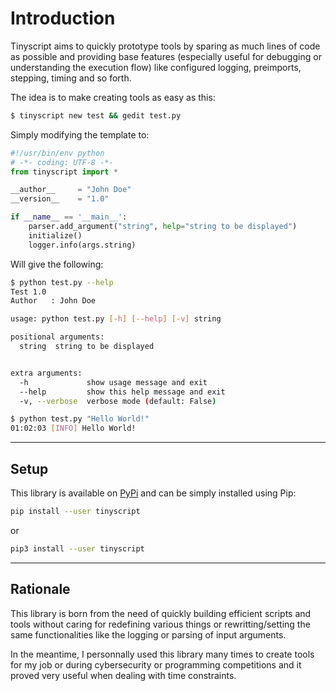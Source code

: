 # Introduction

Tinyscript aims to quickly prototype tools by sparing as much lines of code as possible and providing base features (especially useful for debugging or understanding the execution flow) like configured logging, preimports, stepping, timing and so forth.

The idea is to make creating tools as easy as this:

```sh
$ tinyscript new test && gedit test.py
```

Simply modifying the template to:

```python
#!/usr/bin/env python
# -*- coding: UTF-8 -*-
from tinyscript import *

__author__     = "John Doe"
__version__    = "1.0"

if __name__ == '__main__':
    parser.add_argument("string", help="string to be displayed")
    initialize()
    logger.info(args.string)
```

Will give the following:

```sh
$ python test.py --help
Test 1.0
Author   : John Doe

usage: python test.py [-h] [--help] [-v] string

positional arguments:
  string  string to be displayed


extra arguments:
  -h             show usage message and exit
  --help         show this help message and exit
  -v, --verbose  verbose mode (default: False)

$ python test.py "Hello World!"
01:02:03 [INFO] Hello World!
```

-----

## Setup

This library is available on [PyPi](https://pypi.python.org/pypi/tinyscript/) and can be simply installed using Pip:

```sh
pip install --user tinyscript
```

or

```sh
pip3 install --user tinyscript
```

-----

## Rationale

This library is born from the need of quickly building efficient scripts and tools without caring for redefining various things or rewritting/setting the same functionalities like the logging or parsing of input arguments.

In the meantime, I personnally used this library many times to create tools for my job or during cybersecurity or programming competitions and it proved very useful when dealing with time constraints.

